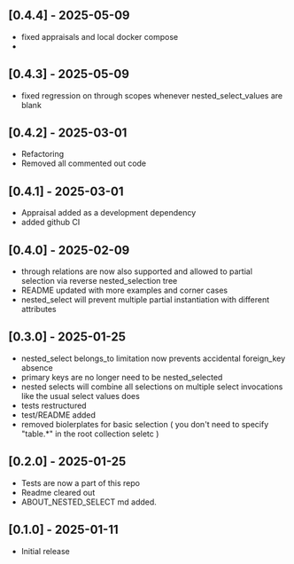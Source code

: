 ## [0.4.4] - 2025-05-09
- fixed appraisals and local docker compose
- 

## [0.4.3] - 2025-05-09
- fixed regression on through scopes whenever nested_select_values are blank

## [0.4.2] - 2025-03-01
- Refactoring
- Removed all commented out code

## [0.4.1] - 2025-03-01
- Appraisal added as a development dependency
- added github CI 

## [0.4.0] - 2025-02-09
- through relations are now also supported and allowed to partial selection via reverse nested_selection tree
- README updated with more examples and corner cases
- nested_select will prevent multiple partial instantiation with different attributes

## [0.3.0] - 2025-01-25

- nested_select belongs_to limitation now prevents accidental foreign_key absence 
- primary keys are no longer need to be nested_selected
- nested selects will combine all selections on multiple select invocations like the usual select values does 
- tests restructured 
- test/README added
- removed biolerplates for basic selection ( you don't need to specify "table.*" in the root collection seletc )

## [0.2.0] - 2025-01-25

- Tests are now a part of this repo 
- Readme cleared out
- ABOUT_NESTED_SELECT md added.

## [0.1.0] - 2025-01-11

- Initial release
